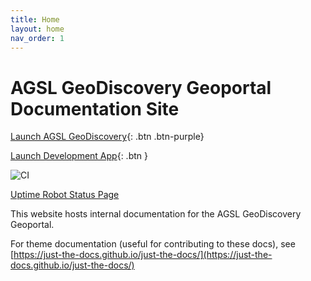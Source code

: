 ```yaml
---
title: Home
layout: home
nav_order: 1
---
```


# AGSL GeoDiscovery Geoportal Documentation Site

[Launch AGSL GeoDiscovery](https://geodiscovery.uwm.edu/){: .btn .btn-purple}

[Launch Development App](https://geodiscovery-dev.uwm.edu/){: .btn }

![CI](https://github.com/UWM-Libraries/GeoDiscovery/actions/workflows/ruby.yml/badge.svg) 

[Uptime Robot Status Page](https://stats.uptimerobot.com/cb4RfX9aFf)

<div class="github-card" data-github="UWM-Libraries/GeoDiscovery" data-width="400" data-height="280" data-theme="medium"></div>
<script src="//cdn.jsdelivr.net/github-cards/latest/widget.js"></script>

This website hosts internal documentation for the AGSL GeoDiscovery Geoportal.

For theme documentation (useful for contributing to these docs), see [https://just-the-docs.github.io/just-the-docs/](https://just-the-docs.github.io/just-the-docs/)
